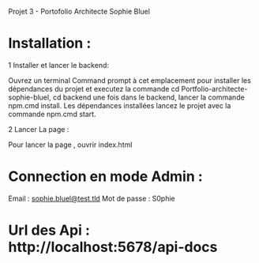 Projet 3 - Portofolio Architecte Sophie Bluel

# Installation :

1 Installer et lancer le backend: 

Ouvrez un terminal Command prompt à cet emplacement pour installer les dépendances du projet et executez la commande 
cd Portfolio-architecte-sophie-bluel, cd backend une fois dans le backend, lancer la commande npm.cmd install.
Les dépendances installées lancez le projet avec la commande npm.cmd start.

2 Lancer La page : 

Pour lancer la page , ouvrir index.html 

# Connection en mode Admin :

Email : sophie.bluel@test.tld
Mot de passe : S0phie

# Url des Api : http://localhost:5678/api-docs
